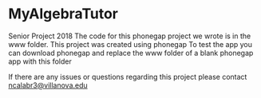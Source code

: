 # MyAlgebraTutor
Senior Project 2018
The code for this phonegap project we wrote is in the www folder. This project was created using phonegap
To test the app you can download phonegap and replace the www folder of a blank phonegap app with this folder

If there are any issues or questions regarding this project please contact ncalabr3@villanova.edu 
